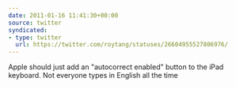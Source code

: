 ```yaml
---
date: 2011-01-16 11:41:30+00:00
source: twitter
syndicated:
- type: twitter
  url: https://twitter.com/roytang/statuses/26604955527806976/
---
```


Apple should just add an "autocorrect enabled" button to the iPad keyboard. Not everyone types in English all the time